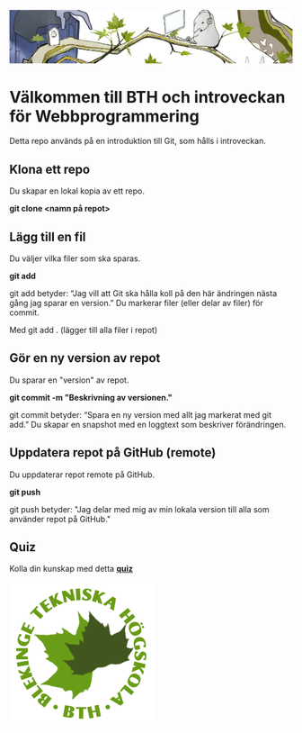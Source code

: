 ![dbwebbisar banner](./dbwebbisar.jpg)
# Välkommen till BTH och introveckan för Webbprogrammering 

Detta repo används på en introduktion till Git, som hålls i introveckan. 

## Klona ett repo

Du skapar en lokal kopia av ett repo. 

**git clone <namn på repot>**

## Lägg till en fil

Du väljer vilka filer som ska sparas.

**git add <filnamn>**

git add betyder: “Jag vill att Git ska hålla koll på den här ändringen nästa gång jag sparar en version.”
Du markerar filer (eller delar av filer) för commit.

Med git add . (lägger till alla filer i repot)

## Gör en ny version av repot

Du sparar en "version" av repot.

**git commit -m "Beskrivning av versionen."**

git commit betyder: “Spara en ny version med allt jag markerat med git add.”
Du skapar en snapshot med en loggtext som beskriver förändringen.

## Uppdatera repot på GitHub (remote)

Du uppdaterar repot remote på GitHub. 

**git push**

git push betyder: "Jag delar med mig av min lokala version till alla som använder repot på GitHub."

## Quiz

Kolla din kunskap med detta [**quiz**](quiz.md)

![BTH dbwebb leaf](./bth-leaf.png)

